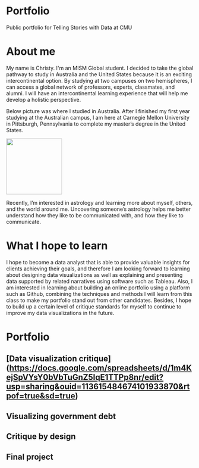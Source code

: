 # Portfolio
Public portfolio for Telling Stories with Data at CMU

# About me
My name is Christy. I'm an MISM Global student. I decided to take the global pathway to study in Australia and the United States because it is an exciting intercontinental option. By studying at two campuses on two hemispheres, I can access a global network of professors, experts, classmates, and alumni. I will have an intercontinental learning experience that will help me develop a holistic perspective. 

Below picture was where I studied in Australia. After I finished my first year studying at the Australian campus, I am here at Carnegie Mellon University in Pittsburgh, Pennsylvania to complete my master’s degree in the United States.

<img src="https://user-images.githubusercontent.com/116990977/198948699-526a6296-aaad-4cdb-a821-0366421dc592.jpg" width="150"/>

Recently, I’m interested in astrology and learning more about myself, others, and the world around me. Uncovering someone’s astrology helps me better understand how they like to be communicated with, and how they like to communicate.

# What I hope to learn
I hope to become a data analyst that is able to provide valuable insights for clients achieving their goals, and therefore I am looking forward to learning about designing data visualizations as well as explaining and presenting data supported by related narratives using software such as Tableau. Also, I am interested in learning about building an online portfolio using a platform such as Github, combining the techniques and methods I will learn from this class to make my portfolio stand out from other candidates. Besides, I hope to build up a certain level of critique standards for myself to continue to improve my data visualizations in the future. 

# Portfolio
## [Data visualization critique] (https://docs.google.com/spreadsheets/d/1m4KejSpVYsY0bVbTuGnZ5IqE1TTPp8nr/edit?usp=sharing&ouid=113615484674101933870&rtpof=true&sd=true)

## Visualizing government debt
## Critique by design
## Final project
